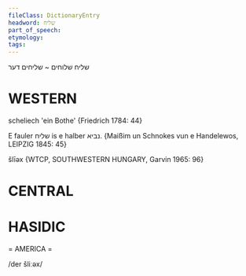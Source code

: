 ```yaml
---
fileClass: DictionaryEntry
headword: שליח
part_of_speech: 
etymology: 
tags: 
---
```

שליח
שלוחים ~ שליחים
דער

WESTERN
========

scheliech 'ein Bothe' {Friedrich 1784: 44}

E fauler שליח is e halber נביא.
{Maißim un Schnokes vun e Handelewos, LEIPZIG 1845: 45}

šlīəx {WTCP, SOUTHWESTERN HUNGARY, Garvin 1965: 96}

CENTRAL
========

HASIDIC
=======
= AMERICA = 

/der šliːəx/